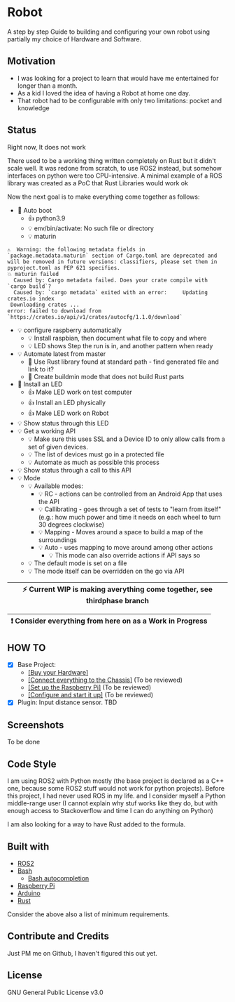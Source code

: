 # Robot

A step by step Guide to building and configuring your own robot using partially my choice of Hardware and Software.

## Motivation

- I was looking for a project to learn that would have me entertained for longer than a month.
- As a kid I loved the idea of having a Robot at home one day.
- That robot had to be configurable with only two limitations: pocket and knowledge 

## Status

Right now, It does not work 

There used to be a working thing written completely on Rust but it didn't scale well.
It was redone from scratch, to use ROS2 instead, but somehow interfaces on python were too CPU-intensive.
A minimal example of a ROS library was created as a PoC that Rust Libraries would work ok

Now the next goal is to make everything come together as follows:
- :wrench: Auto boot
  - :+1: python3.9
  - :bulb: env/bin/activate: No such file or directory
  - :bulb: maturin 
```
⚠️  Warning: the following metadata fields in `package.metadata.maturin` section of Cargo.toml are deprecated and will be removed in future versions: classifiers, please set them in pyproject.toml as PEP 621 specifies.
💥 maturin failed
  Caused by: Cargo metadata failed. Does your crate compile with `cargo build`?
  Caused by: `cargo metadata` exited with an error:     Updating crates.io index
 Downloading crates ...
error: failed to download from `https://crates.io/api/v1/crates/autocfg/1.1.0/download`
```
  - :bulb: configure raspberry automatically
    - :bulb: Install raspbian, then document what file to copy and where
    - :bulb: LED shows Step the run is in, and another pattern when ready
  - :bulb: Automate latest from master
    - :wrench: Use Rust library found at standard path - find generated file and link to it?
    - :wrench: Create buildmin mode that does not build Rust parts
  - :wrench: Install an LED
    - :+1: Make LED work on test computer
    - :+1: Install an LED physically
    - :+1: Make LED work on Robot
  - :bulb: Show status through this LED
  - :bulb: Get a working API 
    - :bulb: Make sure this uses SSL and a Device ID to only allow calls from a set of given devices.
    - :bulb: The list of devices must go in a protected file
    - :bulb: Automate as much as possible this process
  - :bulb: Show status through a call to this API
- :bulb: Mode
  - :bulb: Available modes:
    - :bulb: RC - actions can be controlled from an Android App that uses the API
    - :bulb: Callibrating - goes through a set of tests to "learn from itself" (e.g.: how much power and time it needs on each wheel to turn 30 degrees clockwise)
    - :bulb: Mapping - Moves around a space to build a map of the surroundings
    - :bulb: Auto - uses mapping to move around among other actions
      - :bulb: This mode can also override actions if API says so
  - :bulb: The default mode is set on a file
  - :bulb: The mode itself can be overridden on the go via API


| :zap:        Current WIP is making averything come together, see thirdphase branch |
|------------------------------------------------------------------------------------|

| :exclamation:  Consider everything from here on as a Work in Progress |
|-----------------------------------------------------------------------|

## HOW TO

- [x] Base Project: 
  - [[Buy your Hardware]](docs/000_Base_ShoppingList.md)
  - [[Connect everything to the Chassis]](docs/000_Base_Chassis.md) (To be reviewed)
  - [[Set up the Raspberry Pi]](docs/000_Base_Raspberry.md) (To be reviewed)
  - [[Configure and start it up]](docs/000_Base_Software.md) (To be reviewed)
- [x] Plugin: Input distance sensor. TBD

## Screenshots

To be done

## Code Style

I am using ROS2 with Python mostly (the base project is declared as a C++ one, because some ROS2 stuff would not work for python projects). 
Before this project, I had never used ROS in my life. and I consider myself a Python middle-range user (I cannot explain why stuf works like they do, but with enough access to Stackoverflow and time I can do anything on Python)

I am also looking for a way to have Rust added to the formula.

## Built with

- [ROS2](https://docs.ros.org/en/foxy/index.html)
- [Bash](https://tiswww.case.edu/php/chet/bash/bashtop.html)
  - [Bash autocompletion](https://www.gnu.org/software/bash/manual/html_node/Programmable-Completion.html)
- [Raspberry Pi](https://www.raspberrypi.org/)
- [Arduino](https://www.arduino.cc/)
- [Rust](https://www.rust-lang.org/)

Consider the above also a list of minimum requirements.

## Contribute and Credits

Just PM me on Github, I haven't figured this out yet.

## License

GNU General Public License v3.0


